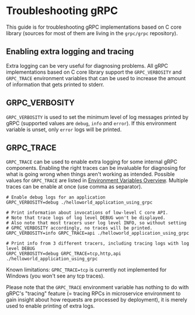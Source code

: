 # Troubleshooting gRPC

This guide is for troubleshooting gRPC implementations based on C core library (sources for most of them are living in the `grpc/grpc` repository).

## Enabling extra logging and tracing

Extra logging can be very useful for diagnosing problems. All gRPC implementations based on C core library support
the `GRPC_VERBOSITY` and `GRPC_TRACE` environment variables that can be used to increase the amount of information
that gets printed to stderr.

## GRPC_VERBOSITY

`GRPC_VERBOSITY` is used to set the minimum level of log messages printed by gRPC (supported values are `debug`, `info` and `error`). If this environment variable is unset, only `error` logs will be printed.

## GRPC_TRACE

`GRPC_TRACE` can be used to enable extra logging for some internal gRPC components. Enabling the right traces can be invaluable
for diagnosing for what is going wrong when things aren't working as intended. Possible values for `GRPC_TRACE` are listed in [Environment Variables Overview](doc/environment_variables.md).
Multiple traces can be enable at once (use comma as separator).

```
# Enable debug logs for an application
GRPC_VERBOSITY=debug ./helloworld_application_using_grpc
```

```
# Print information about invocations of low-level C core API.
# Note that trace logs of log level DEBUG won't be displayed.
# Also note that most tracers user log level INFO, so without setting
# GPRC_VERBOSITY accordingly, no traces will be printed.
GRPC_VERBOSITY=info GRPC_TRACE=api ./helloworld_application_using_grpc
```

```
# Print info from 3 different tracers, including tracing logs with log level DEBUG
GRPC_VERBOSITY=debug GRPC_TRACE=tcp,http,api ./helloworld_application_using_grpc
```

Known limitations: `GPRC_TRACE=tcp` is currently not implemented for Windows (you won't see any tcp traces).

Please note that the `GRPC_TRACE` environment variable has nothing to do with gRPC's "tracing" feature (= tracing RPCs in
microservice environment to gain insight about how requests are processed by deployment), it is merely used to enable printing
of extra logs.
